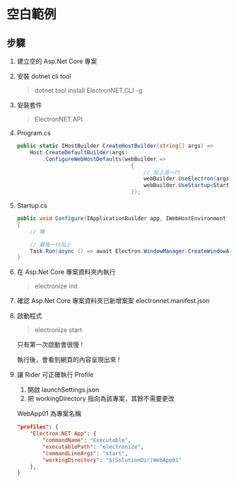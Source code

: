 # 空白範例

## 步驟

1. 建立空的 Asp.Net Core 專案

1. 安裝 dotnet cli tool

    > dotnet tool install ElectronNET.CLI -g

1. 安裝套件

    > ElectronNET.API

1. Program.cs

    ```csharp
    public static IHostBuilder CreateHostBuilder(string[] args) =>
        Host.CreateDefaultBuilder(args)
            .ConfigureWebHostDefaults(webBuilder =>
                                        {
                                            // 加上這一行
                                            webBuilder.UseElectron(args);
                                            webBuilder.UseStartup<Startup>();
                                        });
    ```

1. Startup.cs

    ```csharp
    public void Configure(IApplicationBuilder app, IWebHostEnvironment env)
    {
        // 略

        // 最後一行加上
        Task.Run(async () => await Electron.WindowManager.CreateWindowAsync());
    }
    ```

1. 在 Asp.Net Core 專案資料夾內執行

    > electronize init

1. 確認 Asp.Net Core 專案資料夾已新增案案 electronnet.manifest.json

1. 啟動程式

    > electronize start

    只有第一次啟動會很慢 !

    執行後，會看到網頁的內容呈現出來 !

1. 讓 Rider 可正確執行 Profile

    1. 開啟 launchSettings.json
    2. 把 workingDirectory 指向為該專案，其餘不需要更改

    WebApp01 為專案名稱

    ```json
    "profiles": {
        "Electron.NET App": {
            "commandName": "Executable",
            "executablePath": "electronize",
            "commandLineArgs": "start",
            "workingDirectory": "$(SolutionDir)WebApp01"
        },
    }
    ```